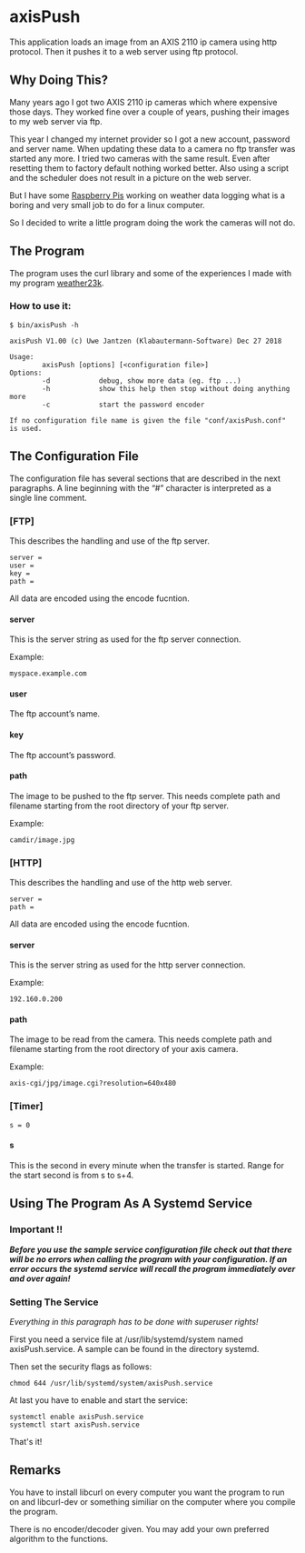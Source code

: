 # axisPush

This application loads an image from an AXIS 2110 ip camera using http protocol.
Then it pushes it to a web server using ftp protocol.

## Why Doing This?

Many years ago I got two AXIS 2110 ip cameras which where expensive
those days. They worked fine over a couple of years, pushing their images to
my web server via ftp.

This year I changed my internet provider so I got a new account, password and
server name. When updating these data to a camera no ftp transfer was started
any more. I tried two cameras with the same result. Even after resetting them to
factory default nothing worked better. Also using a script and the scheduler
does not result in a picture on the web server.

But I have some [Raspberry Pis](http://www.raspberrypi.org/) working on weather
data logging what is a boring and very small job to do for a linux computer.

So I decided to write a little program doing the work the cameras will not do.

## The Program

The program uses the curl library and some of the experiences I made with my
program [weather23k](https://github.com/KlabautermannSW/weather23k).

### How to use it:

```
$ bin/axisPush -h

axisPush V1.00 (c) Uwe Jantzen (Klabautermann-Software) Dec 27 2018

Usage:
        axisPush [options] [<configuration file>]
Options:
        -d            debug, show more data (eg. ftp ...)
        -h            show this help then stop without doing anything more
        -c            start the password encoder

If no configuration file name is given the file "conf/axisPush.conf" is used.
```

## The Configuration File

The configuration file has several sections that are described in the next paragraphs.
A line beginning with the “#” character is interpreted as a single line comment.

### [FTP]

This describes the handling and use of the ftp server.
```
server =
user =
key =
path =
```
All data are encoded using the encode fucntion.

#### server
This is the server string as used for the ftp server connection.

Example:

`myspace.example.com`

#### user

The ftp account’s name.

#### key

The ftp account’s password.

#### path

The image to be pushed to the ftp server. This needs complete path and filename
starting from the root directory of your ftp server.

Example:

`camdir/image.jpg`

### [HTTP]

This describes the handling and use of the http web server.
```
server =
path =
```
All data are encoded using the encode fucntion.

#### server

This is the server string as used for the http server connection.

Example:

`192.160.0.200`

#### path

The image to be read from the camera. This needs complete path and filename
starting from the root directory of your axis camera.

Example:

`axis-cgi/jpg/image.cgi?resolution=640x480`

### [Timer]

```
s = 0
```

#### s

This is the second in every minute when the transfer is started. Range for the
start second is from s to s+4.

## Using The Program As A Systemd Service

### Important !!

**_Before you use the sample service configuration file check out that there will
be no errors when calling the program with your configuration. If an error occurs the systemd
service will recall the program immediately over and over again!_**

### Setting The Service

_Everything in this paragraph has to be done with superuser rights!_

First you need a service file at /usr/lib/systemd/system named axisPush.service.
A sample can be found in the directory systemd.

Then set the security flags as follows:
```
chmod 644 /usr/lib/systemd/system/axisPush.service
```
At last you have to enable and start the service:
```
systemctl enable axisPush.service
systemctl start axisPush.service
```
That's it!

## Remarks

You have to install libcurl on every computer you want the program to run on and
libcurl-dev or something similiar on the computer where you compile the program.

There is no encoder/decoder given. You may add your own preferred algorithm to
the functions.
